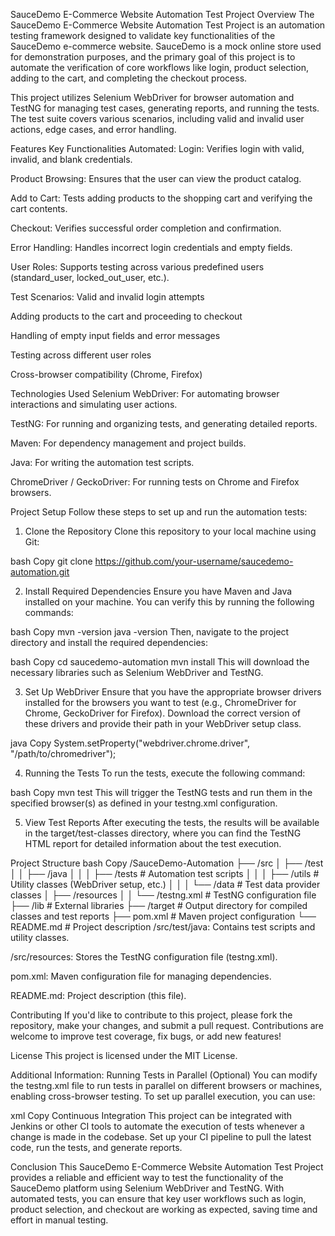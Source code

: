 SauceDemo E-Commerce Website Automation Test Project
Overview
The SauceDemo E-Commerce Website Automation Test Project is an automation testing framework designed to validate key functionalities of the SauceDemo e-commerce website. SauceDemo is a mock online store used for demonstration purposes, and the primary goal of this project is to automate the verification of core workflows like login, product selection, adding to the cart, and completing the checkout process.

This project utilizes Selenium WebDriver for browser automation and TestNG for managing test cases, generating reports, and running the tests. The test suite covers various scenarios, including valid and invalid user actions, edge cases, and error handling.

Features
Key Functionalities Automated:
Login: Verifies login with valid, invalid, and blank credentials.

Product Browsing: Ensures that the user can view the product catalog.

Add to Cart: Tests adding products to the shopping cart and verifying the cart contents.

Checkout: Verifies successful order completion and confirmation.

Error Handling: Handles incorrect login credentials and empty fields.

User Roles: Supports testing across various predefined users (standard_user, locked_out_user, etc.).

Test Scenarios:
Valid and invalid login attempts

Adding products to the cart and proceeding to checkout

Handling of empty input fields and error messages

Testing across different user roles

Cross-browser compatibility (Chrome, Firefox)

Technologies Used
Selenium WebDriver: For automating browser interactions and simulating user actions.

TestNG: For running and organizing tests, and generating detailed reports.

Maven: For dependency management and project builds.

Java: For writing the automation test scripts.

ChromeDriver / GeckoDriver: For running tests on Chrome and Firefox browsers.

Project Setup
Follow these steps to set up and run the automation tests:

1. Clone the Repository
Clone this repository to your local machine using Git:

bash
Copy
git clone https://github.com/your-username/saucedemo-automation.git

2. Install Required Dependencies
Ensure you have Maven and Java installed on your machine. You can verify this by running the following commands:

bash
Copy
mvn -version
java -version
Then, navigate to the project directory and install the required dependencies:

bash
Copy
cd saucedemo-automation
mvn install
This will download the necessary libraries such as Selenium WebDriver and TestNG.

3. Set Up WebDriver
Ensure that you have the appropriate browser drivers installed for the browsers you want to test (e.g., ChromeDriver for Chrome, GeckoDriver for Firefox). Download the correct version of these drivers and provide their path in your WebDriver setup class.

java
Copy
System.setProperty("webdriver.chrome.driver", "/path/to/chromedriver");

4. Running the Tests
To run the tests, execute the following command:

bash
Copy
mvn test
This will trigger the TestNG tests and run them in the specified browser(s) as defined in your testng.xml configuration.

5. View Test Reports
After executing the tests, the results will be available in the target/test-classes directory, where you can find the TestNG HTML report for detailed information about the test execution.

Project Structure
bash
Copy
/SauceDemo-Automation
├── /src
│   ├── /test
│   │   ├── /java
│   │   │   ├── /tests           # Automation test scripts
│   │   │   ├── /utils           # Utility classes (WebDriver setup, etc.)
│   │   │   └── /data            # Test data provider classes
│   ├── /resources
│   │   └── /testng.xml          # TestNG configuration file
├── /lib                          # External libraries
├── /target                       # Output directory for compiled classes and test reports
├── pom.xml                       # Maven project configuration
└── README.md                     # Project description
/src/test/java: Contains test scripts and utility classes.

/src/resources: Stores the TestNG configuration file (testng.xml).

pom.xml: Maven configuration file for managing dependencies.

README.md: Project description (this file).

Contributing
If you'd like to contribute to this project, please fork the repository, make your changes, and submit a pull request. Contributions are welcome to improve test coverage, fix bugs, or add new features!

License
This project is licensed under the MIT License.

Additional Information:
Running Tests in Parallel (Optional)
You can modify the testng.xml file to run tests in parallel on different browsers or machines, enabling cross-browser testing. To set up parallel execution, you can use:

xml
Copy
<suite name="SauceDemoAutomation" parallel="tests" thread-count="2">
  <test name="LoginTests">
    <parameter name="browser" value="chrome"/>
    <classes>
      <class name="tests.LoginTest"/>
    </classes>
  </test>
  <test name="CheckoutTests">
    <parameter name="browser" value="firefox"/>
    <classes>
      <class name="tests.CheckoutTest"/>
    </classes>
  </test>
</suite>
Continuous Integration
This project can be integrated with Jenkins or other CI tools to automate the execution of tests whenever a change is made in the codebase. Set up your CI pipeline to pull the latest code, run the tests, and generate reports.

Conclusion
This SauceDemo E-Commerce Website Automation Test Project provides a reliable and efficient way to test the functionality of the SauceDemo platform using Selenium WebDriver and TestNG. With automated tests, you can ensure that key user workflows such as login, product selection, and checkout are working as expected, saving time and effort in manual testing.
